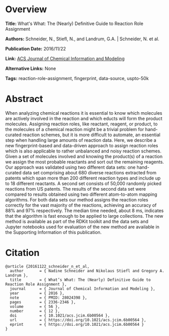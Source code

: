 # Overview
**Title:**
What's What: The (Nearly) Definitive Guide to Reaction Role Assignment

**Authors:**
Schneider, N., Stiefl, N., and Landrum, G.A. |
Schneider, N. et al.

**Publication Date:**
2016/11/22

**Link:**
[ACS Journal of Chemical Information and Modeling](https://pubs.acs.org/doi/full/10.1021/acs.jcim.6b00564)

**Alternative Links:**
None

**Tags:**
reaction-role-assignment, fingerprint, data-source, uspto-50k


# Abstract
When analyzing chemical reactions it is essential to know which molecules are actively involved in the reaction and which educts will form the product molecules.
Assigning reaction roles, like reactant, reagent, or product, to the molecules of a chemical reaction might be a trivial problem for hand-curated reaction schemes, but it is more difficult to automate, an essential step when handling large amounts of reaction data.
Here, we describe a new fingerprint-based and data-driven approach to assign reaction roles which is also applicable to rather unbalanced and noisy reaction schemes.
Given a set of molecules involved and knowing the product(s) of a reaction we assign the most probable reactants and sort out the remaining reagents.
Our approach was validated using two different data sets: one hand-curated data set comprising about 680 diverse reactions extracted from patents which span more than 200 different reaction types and include up to 18 different reactants.
A second set consists of 50,000 randomly picked reactions from US patents.
The results of the second data set were compared to results obtained using two different atom-to-atom mapping algorithms.
For both data sets our method assigns the reaction roles correctly for the vast majority of the reactions, achieving an accuracy of 88% and 97% respectively.
The median time needed, about 8 ms, indicates that the algorithm is fast enough to be applied to large collections.
The new method is available as part of the RDKit toolkit and the data sets and Jupyter notebooks used for evaluation of the new method are available in the Supporting Information of this publication.


# Citation
```
@article {20161122_schneider_n_et_al,
  author       = { Nadine Schneider and Nikolaus Stiefl and Gregory A. Landrum },
  title        = { What’s What: The (Nearly) Definitive Guide to Reaction Role Assignment },
  journal      = { Journal of Chemical Information and Modeling },
  year         = { 2016 },
  note         = { PMID: 28024398 },
  pages        = { 2336-2346 },
  volume       = { 56 },
  number       = { 12 },
  doi          = { 10.1021/acs.jcim.6b00564 },
  url          = { https://doi.org/10.1021/acs.jcim.6b00564 },
  eprint       = { https://doi.org/10.1021/acs.jcim.6b00564 }
}
```
